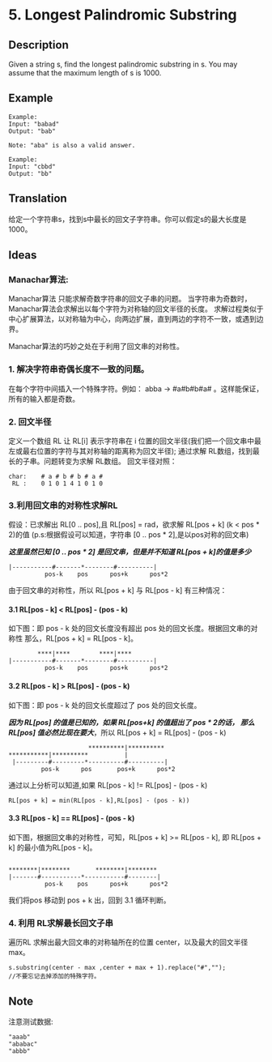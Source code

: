 # 5. Longest Palindromic Substring
## Description
Given a string s, find the longest palindromic substring in s. You may assume that the maximum length of s is 1000.
## Example
```$xslt
Example:
Input: "babad"
Output: "bab"

Note: "aba" is also a valid answer.

Example:
Input: "cbbd"
Output: "bb"
```
## Translation
给定一个字符串s，找到s中最长的回文子字符串。你可以假定s的最大长度是1000。
## Ideas
### Manachar算法:
Manachar算法 只能求解奇数字符串的回文子串的问题。
当字符串为奇数时，Manachar算法会求解出以每个字符为对称轴的回文半径的长度。
求解过程类似于中心扩展算法，以对称轴为中心，向两边扩展，直到两边的字符不一致，或遇到边界。

Manachar算法的巧妙之处在于利用了回文串的对称性。
### 1. 解决字符串奇偶长度不一致的问题。
在每个字符中间插入一个特殊字符。例如： abba -> #a#b#b#a# 。这样能保证，所有的输入都是奇数。

### 2. 回文半径
定义一个数组 RL 让 RL[i] 表示字符串在 i 位置的回文半径(我们把一个回文串中最左或最右位置的字符与其对称轴的距离称为回文半径);
通过求解 RL数组，找到最长的子串。问题转变为求解 RL数组。
回文半径对照：
```$xslt
char:    # a # b # b # a #
 RL :    0 1 0 1 4 1 0 1 0
```
### 3.利用回文串的对称性求解RL
假设：已求解出 RL[0 .. pos],且 RL[pos] = rad，欲求解 RL[pos + k] (k < pos * 2)的值
(p.s:根据假设可以知道，字符串 [0 .. pos * 2],是以pos对称的回文串)

***这里虽然已知 [0 .. pos * 2] 是回文串，但是并不知道 RL[pos + k]的值是多少***
```$xslt
|-----------#-------*--------#----------|
          pos-k    pos      pos+k      pos*2  
```
由于回文串的对称性，所以 RL[pos + k] 与 RL[pos - k] 有三种情况：
#### 3.1 RL[pos - k] < RL[pos] - (pos - k)
如下图：即 pos - k 处的回文长度没有超出 pos 处的回文长度。根据回文串的对称性
那么，RL[pos + k] = RL[pos - k]。
```$xslt
        ****|****        ****|****
|-----------#-------*--------#----------|
          pos-k    pos      pos+k      pos*2 
```

#### 3.2 RL[pos - k] > RL[pos] - (pos - k)
如下图：即 pos - k 处的回文长度超过了 pos 处的回文长度。

***因为 RL[pos] 的值是已知的，如果 RL[pos+k] 的值超出了 pos * 2的话，
那么 RL[pos] 值必然比现在要大***，所以
RL[pos + k] = RL[pos] - (pos - k)

```$xslt
                      **********|**********
***********|**********          |
 |---------#---------*----------#----------|
         pos-k      pos       pos+k      pos*2 
```

通过以上分析可以知道,如果 RL[pos - k] != RL[pos] - (pos - k)
```$xslt
RL[pos + k] = min(RL[pos - k],RL[pos] - (pos - k))
```
#### 3.3  RL[pos - k] == RL[pos] - (pos - k)
如下图，根据回文串的对称性，可知，RL[pos + k] >= RL[pos - k],
即 RL[pos + k] 的最小值为RL[pos - k]。
```$xslt
                    
********|********       ********|********
|-------#-----------*-----------#--------|
          pos-k    pos      pos+k      pos*2 
```
我们将pos 移动到 pos + k 出，回到 3.1 循环判断。

### 4. 利用 RL求解最长回文子串
遍历RL 求解出最大回文串的对称轴所在的位置 center，以及最大的回文半径 max。

```$xslt
s.substring(center - max ,center + max + 1).replace("#","");
//不要忘记去掉添加的特殊字符。
```
## Note 
注意测试数据:

```$xslt
"aaab"
"ababac"
"abbb"
``` 